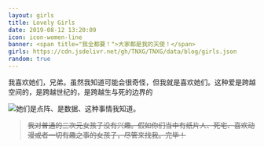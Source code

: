 ```yaml
---
layout: girls
title: Lovely Girls
date: 2019-08-12 13:20:09
icon: icon-women-line
banner: <span title="我全都要！">大家都是我的天使！</span>
girls: https://cdn.jsdelivr.net/gh/TNXG/TNXG/data/blog/girls.json
random: true
---
```

我喜欢她们，兄弟。虽然我知道可能会很奇怪，但我就是喜欢她们。这种爱是跨越空间的，是跨越世纪的，是跨越生与死的边界的


![她们是点阵、是数据、这种事情我知道。](https://cdn.jsdelivr.net/gh/YunYouJun/cdn/img/meme/i-like-paper-girls.jpg)

> ~~我对普通的三次元女孩子没有兴趣。假如你们当中有纸片人、死宅、喜欢动漫或者一切有趣之事的女孩子，尽管来找我。完毕！~~